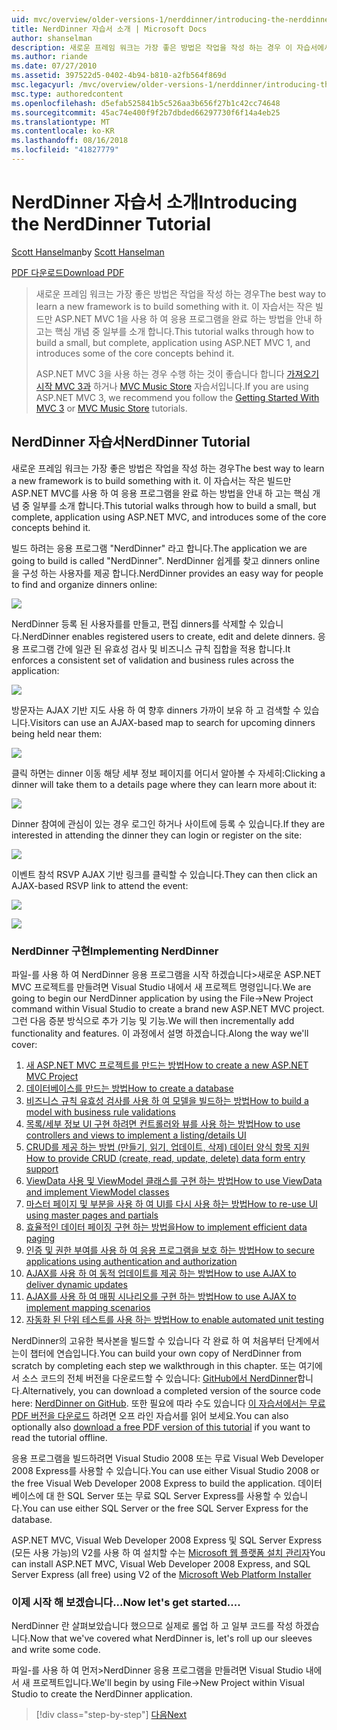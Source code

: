 ```yaml
---
uid: mvc/overview/older-versions-1/nerddinner/introducing-the-nerddinner-tutorial
title: NerdDinner 자습서 소개 | Microsoft Docs
author: shanselman
description: 새로운 프레임 워크는 가장 좋은 방법은 작업을 작성 하는 경우 이 자습서에서는 ASP.NE를 사용 하 여 완료 하지만 크기가 작은 응용 프로그램을 작성 하는 방법을 설명 하는 중...
ms.author: riande
ms.date: 07/27/2010
ms.assetid: 397522d5-0402-4b94-b810-a2fb564f869d
msc.legacyurl: /mvc/overview/older-versions-1/nerddinner/introducing-the-nerddinner-tutorial
msc.type: authoredcontent
ms.openlocfilehash: d5efab525841b5c526aa3b656f27b1c42cc74648
ms.sourcegitcommit: 45ac74e400f9f2b7dbded66297730f6f14a4eb25
ms.translationtype: MT
ms.contentlocale: ko-KR
ms.lasthandoff: 08/16/2018
ms.locfileid: "41827779"
---
```

<a name="introducing-the-nerddinner-tutorial"></a><span data-ttu-id="2094d-104">NerdDinner 자습서 소개</span><span class="sxs-lookup"><span data-stu-id="2094d-104">Introducing the NerdDinner Tutorial</span></span>
====================
<span data-ttu-id="2094d-105">[Scott Hanselman](https://github.com/shanselman)</span><span class="sxs-lookup"><span data-stu-id="2094d-105">by [Scott Hanselman](https://github.com/shanselman)</span></span>

[<span data-ttu-id="2094d-106">PDF 다운로드</span><span class="sxs-lookup"><span data-stu-id="2094d-106">Download PDF</span></span>](http://aspnetmvcbook.s3.amazonaws.com/aspnetmvc-nerdinner_v1.pdf)

> <span data-ttu-id="2094d-107">새로운 프레임 워크는 가장 좋은 방법은 작업을 작성 하는 경우</span><span class="sxs-lookup"><span data-stu-id="2094d-107">The best way to learn a new framework is to build something with it.</span></span> <span data-ttu-id="2094d-108">이 자습서는 작은 빌드만 ASP.NET MVC 1을 사용 하 여 응용 프로그램을 완료 하는 방법을 안내 하 고는 핵심 개념 중 일부를 소개 합니다.</span><span class="sxs-lookup"><span data-stu-id="2094d-108">This tutorial walks through how to build a small, but complete, application using ASP.NET MVC 1, and introduces some of the core concepts behind it.</span></span>
> 
> <span data-ttu-id="2094d-109">ASP.NET MVC 3을 사용 하는 경우 수행 하는 것이 좋습니다 합니다 [가져오기 시작 MVC 3과](../../older-versions/getting-started-with-aspnet-mvc3/cs/intro-to-aspnet-mvc-3.md) 하거나 [MVC Music Store](../../older-versions/mvc-music-store/mvc-music-store-part-1.md) 자습서입니다.</span><span class="sxs-lookup"><span data-stu-id="2094d-109">If you are using ASP.NET MVC 3, we recommend you follow the [Getting Started With MVC 3](../../older-versions/getting-started-with-aspnet-mvc3/cs/intro-to-aspnet-mvc-3.md) or [MVC Music Store](../../older-versions/mvc-music-store/mvc-music-store-part-1.md) tutorials.</span></span>


## <a name="nerddinner-tutorial"></a><span data-ttu-id="2094d-110">NerdDinner 자습서</span><span class="sxs-lookup"><span data-stu-id="2094d-110">NerdDinner Tutorial</span></span>

<span data-ttu-id="2094d-111">새로운 프레임 워크는 가장 좋은 방법은 작업을 작성 하는 경우</span><span class="sxs-lookup"><span data-stu-id="2094d-111">The best way to learn a new framework is to build something with it.</span></span> <span data-ttu-id="2094d-112">이 자습서는 작은 빌드만 ASP.NET MVC를 사용 하 여 응용 프로그램을 완료 하는 방법을 안내 하 고는 핵심 개념 중 일부를 소개 합니다.</span><span class="sxs-lookup"><span data-stu-id="2094d-112">This tutorial walks through how to build a small, but complete, application using ASP.NET MVC, and introduces some of the core concepts behind it.</span></span>

<span data-ttu-id="2094d-113">빌드 하려는 응용 프로그램 "NerdDinner" 라고 합니다.</span><span class="sxs-lookup"><span data-stu-id="2094d-113">The application we are going to build is called "NerdDinner".</span></span> <span data-ttu-id="2094d-114">NerdDinner 쉽게를 찾고 dinners online을 구성 하는 사용자를 제공 합니다.</span><span class="sxs-lookup"><span data-stu-id="2094d-114">NerdDinner provides an easy way for people to find and organize dinners online:</span></span>

![](introducing-the-nerddinner-tutorial/_static/image1.png)

<span data-ttu-id="2094d-115">NerdDinner 등록 된 사용자를를 만들고, 편집 dinners를 삭제할 수 있습니다.</span><span class="sxs-lookup"><span data-stu-id="2094d-115">NerdDinner enables registered users to create, edit and delete dinners.</span></span> <span data-ttu-id="2094d-116">응용 프로그램 간에 일관 된 유효성 검사 및 비즈니스 규칙 집합을 적용 합니다.</span><span class="sxs-lookup"><span data-stu-id="2094d-116">It enforces a consistent set of validation and business rules across the application:</span></span>

![](introducing-the-nerddinner-tutorial/_static/image2.png)

<span data-ttu-id="2094d-117">방문자는 AJAX 기반 지도 사용 하 여 향후 dinners 가까이 보유 하 고 검색할 수 있습니다.</span><span class="sxs-lookup"><span data-stu-id="2094d-117">Visitors can use an AJAX-based map to search for upcoming dinners being held near them:</span></span>

![](introducing-the-nerddinner-tutorial/_static/image3.png)

<span data-ttu-id="2094d-118">클릭 하면는 dinner 이동 해당 세부 정보 페이지를 어디서 알아볼 수 자세히:</span><span class="sxs-lookup"><span data-stu-id="2094d-118">Clicking a dinner will take them to a details page where they can learn more about it:</span></span>

![](introducing-the-nerddinner-tutorial/_static/image4.png)

<span data-ttu-id="2094d-119">Dinner 참여에 관심이 있는 경우 로그인 하거나 사이트에 등록 수 있습니다.</span><span class="sxs-lookup"><span data-stu-id="2094d-119">If they are interested in attending the dinner they can login or register on the site:</span></span>

![](introducing-the-nerddinner-tutorial/_static/image5.png)

<span data-ttu-id="2094d-120">이벤트 참석 RSVP AJAX 기반 링크를 클릭할 수 있습니다.</span><span class="sxs-lookup"><span data-stu-id="2094d-120">They can then click an AJAX-based RSVP link to attend the event:</span></span>

![](introducing-the-nerddinner-tutorial/_static/image6.png)

![](introducing-the-nerddinner-tutorial/_static/image7.png)

### <a name="implementing-nerddinner"></a><span data-ttu-id="2094d-121">NerdDinner 구현</span><span class="sxs-lookup"><span data-stu-id="2094d-121">Implementing NerdDinner</span></span>

<span data-ttu-id="2094d-122">파일-를 사용 하 여 NerdDinner 응용 프로그램을 시작 하겠습니다&gt;새로운 ASP.NET MVC 프로젝트를 만들려면 Visual Studio 내에서 새 프로젝트 명령입니다.</span><span class="sxs-lookup"><span data-stu-id="2094d-122">We are going to begin our NerdDinner application by using the File-&gt;New Project command within Visual Studio to create a brand new ASP.NET MVC project.</span></span> <span data-ttu-id="2094d-123">그런 다음 증분 방식으로 추가 기능 및 기능.</span><span class="sxs-lookup"><span data-stu-id="2094d-123">We will then incrementally add functionality and features.</span></span> <span data-ttu-id="2094d-124">이 과정에서 설명 하겠습니다.</span><span class="sxs-lookup"><span data-stu-id="2094d-124">Along the way we'll cover:</span></span>

1. [<span data-ttu-id="2094d-125">새 ASP.NET MVC 프로젝트를 만드는 방법</span><span class="sxs-lookup"><span data-stu-id="2094d-125">How to create a new ASP.NET MVC Project</span></span>](# "새 ASP.NET MVC 프로젝트 만들기")
2. [<span data-ttu-id="2094d-126">데이터베이스를 만드는 방법</span><span class="sxs-lookup"><span data-stu-id="2094d-126">How to create a database</span></span>](# "데이터베이스 만들기")
3. [<span data-ttu-id="2094d-127">비즈니스 규칙 유효성 검사를 사용 하 여 모델을 빌드하는 방법</span><span class="sxs-lookup"><span data-stu-id="2094d-127">How to build a model with business rule validations</span></span>](# "비즈니스 규칙 유효성 검사를 사용 하 여 모델 빌드")
4. [<span data-ttu-id="2094d-128">목록/세부 정보 UI 구현 하려면 컨트롤러와 뷰를 사용 하는 방법</span><span class="sxs-lookup"><span data-stu-id="2094d-128">How to use controllers and views to implement a listing/details UI</span></span>](# "사용 하 여 컨트롤러 및 뷰 목록/세부 정보 UI 구현")
5. <span data-ttu-id="2094d-129">[CRUD를 제공 하는 방법 (만들기, 읽기, 업데이트, 삭제) 데이터 양식 항목 지원](# "제공 CRUD (만들기, 읽기, 업데이트, 삭제) 데이터 양식 항목 지원")</span><span class="sxs-lookup"><span data-stu-id="2094d-129">[How to provide CRUD (create, read, update, delete) data form entry support](# "Provide CRUD (Create, Read, Update, Delete) Data Form Entry Support")</span></span>
6. [<span data-ttu-id="2094d-130">ViewData 사용 및 ViewModel 클래스를 구현 하는 방법</span><span class="sxs-lookup"><span data-stu-id="2094d-130">How to use ViewData and implement ViewModel classes</span></span>](# "ViewData 사용 및 ViewModel 클래스 구현")
7. [<span data-ttu-id="2094d-131">마스터 페이지 및 부분을 사용 하 여 UI를 다시 사용 하는 방법</span><span class="sxs-lookup"><span data-stu-id="2094d-131">How to re-use UI using master pages and partials</span></span>](# "다시 사용 하 여 UI를 사용 하 여 마스터 페이지 및 부분")
8. [<span data-ttu-id="2094d-132">효율적인 데이터 페이징 구현 하는 방법을</span><span class="sxs-lookup"><span data-stu-id="2094d-132">How to implement efficient data paging</span></span>](# "구현 효율적인 데이터 페이징")
9. [<span data-ttu-id="2094d-133">인증 및 권한 부여를 사용 하 여 응용 프로그램을 보호 하는 방법</span><span class="sxs-lookup"><span data-stu-id="2094d-133">How to secure applications using authentication and authorization</span></span>](# "보안 응용 프로그램 사용 하 여 인증 및 권한 부여")
10. [<span data-ttu-id="2094d-134">AJAX를 사용 하 여 동적 업데이트를 제공 하는 방법</span><span class="sxs-lookup"><span data-stu-id="2094d-134">How to use AJAX to deliver dynamic updates</span></span>](# "동적 업데이트를 제공 하도록 AJAX 사용")
11. [<span data-ttu-id="2094d-135">AJAX를 사용 하 여 매핑 시나리오를 구현 하는 방법</span><span class="sxs-lookup"><span data-stu-id="2094d-135">How to use AJAX to implement mapping scenarios</span></span>](# "매핑 시나리오 구현에 AJAX 사용")
12. [<span data-ttu-id="2094d-136">자동화 된 단위 테스트를 사용 하는 방법</span><span class="sxs-lookup"><span data-stu-id="2094d-136">How to enable automated unit testing</span></span>](# "자동화 된 단위 테스트를 사용 하도록 설정")

<span data-ttu-id="2094d-137">NerdDinner의 고유한 복사본을 빌드할 수 있습니다 각 완료 하 여 처음부터 단계에서는이 챕터에 연습입니다.</span><span class="sxs-lookup"><span data-stu-id="2094d-137">You can build your own copy of NerdDinner from scratch by completing each step we walkthrough in this chapter.</span></span> <span data-ttu-id="2094d-138">또는 여기에서 소스 코드의 전체 버전을 다운로드할 수 있습니다: [GitHub에서 NerdDinner](https://github.com/AspNetMVPSamples/NerdDinner)합니다.</span><span class="sxs-lookup"><span data-stu-id="2094d-138">Alternatively, you can download a completed version of the source code here: [NerdDinner on GitHub](https://github.com/AspNetMVPSamples/NerdDinner).</span></span> <span data-ttu-id="2094d-139">또한 필요에 따라 수도 있습니다 [이 자습서에서는 무료 PDF 버전을 다운로드](http://aspnetmvcbook.s3.amazonaws.com/aspnetmvc-nerdinner_v1.pdf) 하려면 오프 라인 자습서를 읽어 보세요.</span><span class="sxs-lookup"><span data-stu-id="2094d-139">You can also optionally also [download a free PDF version of this tutorial](http://aspnetmvcbook.s3.amazonaws.com/aspnetmvc-nerdinner_v1.pdf) if you want to read the tutorial offline.</span></span>

<span data-ttu-id="2094d-140">응용 프로그램을 빌드하려면 Visual Studio 2008 또는 무료 Visual Web Developer 2008 Express를 사용할 수 있습니다.</span><span class="sxs-lookup"><span data-stu-id="2094d-140">You can use either Visual Studio 2008 or the free Visual Web Developer 2008 Express to build the application.</span></span> <span data-ttu-id="2094d-141">데이터베이스에 대 한 SQL Server 또는 무료 SQL Server Express를 사용할 수 있습니다.</span><span class="sxs-lookup"><span data-stu-id="2094d-141">You can use either SQL Server or the free SQL Server Express for the database.</span></span>

<span data-ttu-id="2094d-142">ASP.NET MVC, Visual Web Developer 2008 Express 및 SQL Server Express (모든 사용 가능)의 V2를 사용 하 여 설치할 수는 [Microsoft 웹 플랫폼 설치 관리자](https://www.microsoft.com/web/downloads/platform.aspx)</span><span class="sxs-lookup"><span data-stu-id="2094d-142">You can install ASP.NET MVC, Visual Web Developer 2008 Express, and SQL Server Express (all free) using V2 of the [Microsoft Web Platform Installer](https://www.microsoft.com/web/downloads/platform.aspx)</span></span>

### <a name="now-lets-get-started"></a><span data-ttu-id="2094d-143">이제 시작 해 보겠습니다...</span><span class="sxs-lookup"><span data-stu-id="2094d-143">Now let's get started....</span></span>

<span data-ttu-id="2094d-144">NerdDinner 란 살펴보았습니다 했으므로 실제로 롤업 하 고 일부 코드를 작성 하겠습니다.</span><span class="sxs-lookup"><span data-stu-id="2094d-144">Now that we've covered what NerdDinner is, let's roll up our sleeves and write some code.</span></span>

<span data-ttu-id="2094d-145">파일-를 사용 하 여 먼저&gt;NerdDinner 응용 프로그램을 만들려면 Visual Studio 내에서 새 프로젝트입니다.</span><span class="sxs-lookup"><span data-stu-id="2094d-145">We'll begin by using File-&gt;New Project within Visual Studio to create the NerdDinner application.</span></span>

> [!div class="step-by-step"]
> [<span data-ttu-id="2094d-146">다음</span><span class="sxs-lookup"><span data-stu-id="2094d-146">Next</span></span>](create-a-new-aspnet-mvc-project.md)
